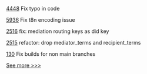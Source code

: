 
[4448](https://github.com/hyperledger/fabric/pull/4448) Fix typo in code

[5936](https://github.com/hyperledger/besu/pull/5936) Fix t8n encoding issue

[2516](https://github.com/hyperledger/aries-cloudagent-python/pull/2516) fix: mediation routing keys as did key

[2515](https://github.com/hyperledger/aries-cloudagent-python/pull/2515) refactor: drop mediator_terms and recipient_terms

[130](https://github.com/hyperledger-labs/fabric-operator/pull/130) Fix builds for non main branches


[See more >>>](https://start-here.hyperledger.org/pull-requests)
